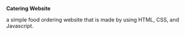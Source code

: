 **Catering Website**

a simple food ordering website that is made by using HTML, CSS, and Javascript.
